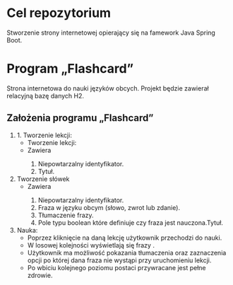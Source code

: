 # Cel repozytorium
Stworzenie strony internetowej opierający się na famework Java Spring Boot.

# Program „Flashcard”
Strona internetowa do nauki języków obcych. Projekt będzie zawierał relacyjną bazę danych H2. 


## Założenia programu „Flashcard”
<ol>
  <li>1.	Tworzenie lekcji:
    <ul>
      <li>Tworzenie lekcji:</li>
      <li>Zawiera</li>
        <ol>
          <li>Niepowtarzalny identyfikator.</li>
          <li>Tytuł.</li>
        </ol>
   </ul>
  </li>
  <li>Tworzenie słówek
    <ul>
      <li>Zawiera</li>
        <ol>
          <li>Niepowtarzalny identyfikator.</li>
          <li>Fraza w języku obcym (słowo, zwrot lub zdanie).</li>
         <li>Tłumaczenie frazy.</li>
         <li>Pole typu boolean które definiuje czy fraza jest nauczona.Tytuł.</li>
        </ol>
   </ul>
  </li>
  <li>Nauka:
    <ul>
      <li>Poprzez kliknięcie na daną lekcję użytkownik przechodzi do nauki.</li>
      <li>W losowej kolejności wyświetlają się frazy .</li>
      <li>Użytkownik ma możliwość pokazania tłumaczenia oraz zaznaczenia opcji po której dana fraza nie wystąpi przy uruchomieniu lekcji.</li>
      <li>Po wbiciu kolejnego poziomu postaci przywracane jest pełne zdrowie.</li>
<ol>
